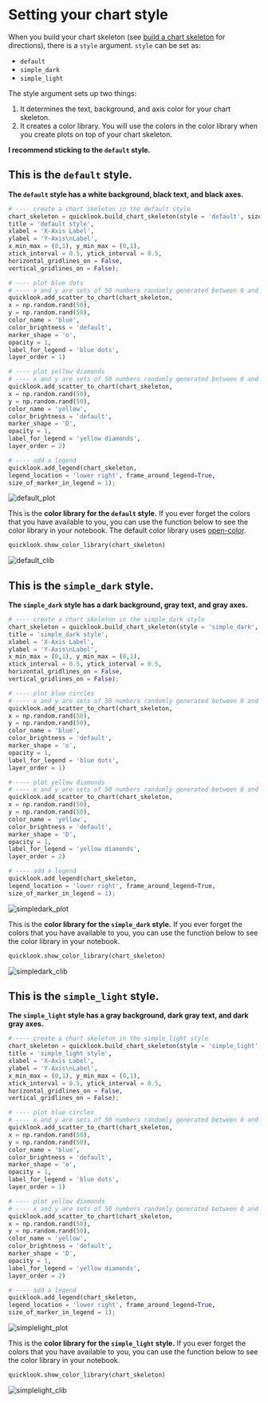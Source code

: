 # Setting your chart style
When you build your chart skeleton (see [build a chart skeleton](https://github.com/alexdsbreslav/quicklook/blob/master/how_to_use_quicklook/build_chart_skeleton.md) for directions), there is a `style` argument. `style` can be set as:
- `default`
- `simple_dark`
- `simple_light`

The style argument sets up two things:
1. It determines the text, background, and axis color for your chart skeleton.
2. It creates a color library. You will use the colors in the color library when you create plots on top of your chart skeleton.

**I recommend sticking to the `default` style.**

## This is the `default` style.
**The `default` style has a white background, black text, and black axes.**


```python
# ---- create a chart skeleton in the default style
chart_skeleton = quicklook.build_chart_skeleton(style = 'default', size = 'default',
title = 'default style',
xlabel = 'X-Axis Label',
ylabel = 'Y-Axis\nLabel',
x_min_max = (0,1), y_min_max = (0,1),
xtick_interval = 0.5, ytick_interval = 0.5,
horizontal_gridlines_on = False,
vertical_gridlines_on = False);

# ---- plot blue dots
# ---- x and y are sets of 50 numbers randomly generated between 0 and 1
quicklook.add_scatter_to_chart(chart_skeleton,
x = np.random.rand(50),
y = np.random.rand(50),
color_name = 'blue',
color_brightness = 'default',
marker_shape = 'o',
opacity = 1,
label_for_legend = 'blue dots',
layer_order = 1)

# ---- plot yellow diamonds
# ---- x and y are sets of 50 numbers randomly generated between 0 and 1
quicklook.add_scatter_to_chart(chart_skeleton,
x = np.random.rand(50),
y = np.random.rand(50),
color_name = 'yellow',
color_brightness = 'default',
marker_shape = 'D',
opacity = 1,
label_for_legend = 'yellow diamonds',
layer_order = 2)

# ---- add a legend
quicklook.add_legend(chart_skeleton,
legend_location = 'lower right', frame_around_legend=True,
size_of_marker_in_legend = 1);
```


![default_plot](https://github.com/alexdsbreslav/quicklook/blob/master/images/setting_your_chart_style/default_plot.png)


This is the **color library for the `default` style.**  If you ever forget the colors that you have available to you, you can use the function below to see the color library in your notebook. The default color library uses [open-color](https://yeun.github.io/open-color/).


```python
quicklook.show_color_library(chart_skeleton)
```


![default_clib](https://github.com/alexdsbreslav/quicklook/blob/master/images/setting_your_chart_style/default_clib.png)


## This is the `simple_dark` style.
**The `simple_dark` style has a dark background, gray text, and gray axes.**


```python
# ---- create a chart skeleton in the simple_dark style
chart_skeleton = quicklook.build_chart_skeleton(style = 'simple_dark', size = 'default',
title = 'simple_dark style',
xlabel = 'X-Axis Label',
ylabel = 'Y-Axis\nLabel',
x_min_max = (0,1), y_min_max = (0,1),
xtick_interval = 0.5, ytick_interval = 0.5,
horizontal_gridlines_on = False,
vertical_gridlines_on = False);

# ---- plot blue circles
# ---- x and y are sets of 50 numbers randomly generated between 0 and 1
quicklook.add_scatter_to_chart(chart_skeleton,
x = np.random.rand(50),
y = np.random.rand(50),
color_name = 'blue',
color_brightness = 'default',
marker_shape = 'o',
opacity = 1,
label_for_legend = 'blue dots',
layer_order = 1)

# ---- plot yellow diamonds
# ---- x and y are sets of 50 numbers randomly generated between 0 and 1
quicklook.add_scatter_to_chart(chart_skeleton,
x = np.random.rand(50),
y = np.random.rand(50),
color_name = 'yellow',
color_brightness = 'default',
marker_shape = 'D',
opacity = 1,
label_for_legend = 'yellow diamonds',
layer_order = 2)

# ---- add a legend
quicklook.add_legend(chart_skeleton,
legend_location = 'lower right', frame_around_legend=True,
size_of_marker_in_legend = 1);
```


![simpledark_plot](https://github.com/alexdsbreslav/quicklook/blob/master/images/setting_your_chart_style/simpledark_plot.png)


This is the **color library for the `simple_dark` style.**  If you ever forget the colors that you have available to you, you can use the function below to see the color library in your notebook.


```python
quicklook.show_color_library(chart_skeleton)
```


![simpledark_clib](https://github.com/alexdsbreslav/quicklook/blob/master/images/setting_your_chart_style/simpledark_clib.png)


## This is the `simple_light` style.
**The `simple_light` style has a gray background, dark gray text, and dark gray axes.**


```python
# ---- create a chart skeleton in the simple_light style
chart_skeleton = quicklook.build_chart_skeleton(style = 'simple_light', size = 'default',
title = 'simple_light style',
xlabel = 'X-Axis Label',
ylabel = 'Y-Axis\nLabel',
x_min_max = (0,1), y_min_max = (0,1),
xtick_interval = 0.5, ytick_interval = 0.5,
horizontal_gridlines_on = False,
vertical_gridlines_on = False);

# ---- plot blue circles
# ---- x and y are sets of 50 numbers randomly generated between 0 and 1
quicklook.add_scatter_to_chart(chart_skeleton,
x = np.random.rand(50),
y = np.random.rand(50),
color_name = 'blue',
color_brightness = 'default',
marker_shape = 'o',
opacity = 1,
label_for_legend = 'blue dots',
layer_order = 1)

# ---- plot yellow diamonds
# ---- x and y are sets of 50 numbers randomly generated between 0 and 1
quicklook.add_scatter_to_chart(chart_skeleton,
x = np.random.rand(50),
y = np.random.rand(50),
color_name = 'yellow',
color_brightness = 'default',
marker_shape = 'D',
opacity = 1,
label_for_legend = 'yellow diamonds',
layer_order = 2)

# ---- add a legend
quicklook.add_legend(chart_skeleton,
legend_location = 'lower right', frame_around_legend=True,
size_of_marker_in_legend = 1);
```


![simplelight_plot](https://github.com/alexdsbreslav/quicklook/blob/master/images/setting_your_chart_style/simplelight_plot.png)


This is the **color library for the `simple_light` style.**  If you ever forget the colors that you have available to you, you can use the function below to see the color library in your notebook.


```python
quicklook.show_color_library(chart_skeleton)
```


![simplelight_clib](https://github.com/alexdsbreslav/quicklook/blob/master/images/setting_your_chart_style/simplelight_clib.png)

